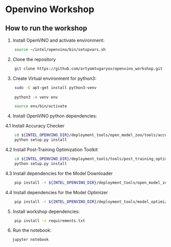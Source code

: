 # Openvino Workshop

## How to run the workshop

1. Install OpenVINO and activate environment:

```bash
    source ~/intel/openvino/bin/setupvars.sh
```

2. Clone the repository

```bash
    git clone https://github.com/artyomtugaryov/openvino_workshop.git
```

3. Create Virtual environment for python3:

```bash
    sudo -E apt-get install python3-venv
    
    python3 -m venv env

    source env/bin/activate
```

4. Install OpenVINO python dependencies:

4.1  Install Accuracy Checker

```bash
    cd ${INTEL_OPENVINO_DIR}/deployment_tools/open_model_zoo/tools/accuracy_checker/
    python setup.py install
```

4.2 Install Post-Training Optimization Toolkit

```bash
    cd ${INTEL_OPENVINO_DIR}/deployment_tools/tools/post_training_optimization_toolkit
    python setup.py install
```
4.3 Install dependencies for the Model Downloader

```bash
    pip install -r ${INTEL_OPENVINO_DIR}/deployment_tools/open_model_zoo/tools/downloader/requirements.in
```

4.4 Install dependencies for the Model Optimizer

```bash
    pip install -r ${INTEL_OPENVINO_DIR}/deployment_tools/model_optimizer/requirements.txt
```

5. Install workshop dependencies:

```bash
    pip install -r requirements.txt
```
6. Run the notebook:
```bash
   jupyter notebook
```
